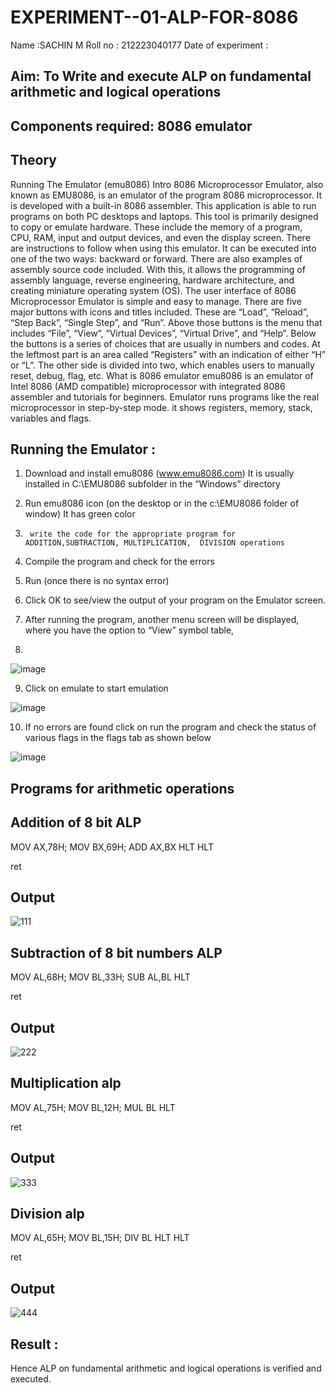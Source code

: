 # EXPERIMENT--01-ALP-FOR-8086
Name :SACHIN M
Roll no : 212223040177
Date of experiment :





## Aim: To Write and execute ALP on fundamental arithmetic and logical operations
## Components required: 8086  emulator 
## Theory 
Running The Emulator (emu8086) Intro 8086 Microprocessor Emulator, also known as EMU8086, is an emulator of the program 8086 microprocessor. It is developed with a built-in 8086 assembler. This application is able to run programs on both PC desktops and laptops. This tool is primarily designed to copy or emulate hardware. These include the memory of a program, CPU, RAM, input and output devices, and even the display screen. There are instructions to follow when using this emulator. It can be executed into one of the two ways: backward or forward. There are also examples of assembly source code included. With this, it allows the programming of assembly language, reverse engineering, hardware architecture, and creating miniature operating system (OS). The user interface of 8086 Microprocessor Emulator is simple and easy to manage. There are five major buttons with icons and titles included. These are “Load”, “Reload”, “Step Back”, “Single Step”, and “Run”. Above those buttons is the menu that includes “File”, “View”, “Virtual Devices”, “Virtual Drive”, and “Help”. Below the buttons is a series of choices that are usually in numbers and codes. At the leftmost part is an area called “Registers” with an indication of either “H” or “L”. The other side is divided into two, which enables users to manually reset, debug, flag, etc. What is 8086 emulator emu8086 is an emulator of Intel 8086 (AMD compatible) microprocessor with integrated 8086 assembler and tutorials for beginners. Emulator runs programs like the real microprocessor in step-by-step mode. it shows registers, memory, stack, variables and flags.


 ## Running the Emulator :
1.	Download and install emu8086 (www.emu8086.com) It is usually installed in C:\EMU8086 subfolder in the “Windows” directory
2.	  Run  emu8086 icon (on the desktop or in the c:\EMU8086 folder of window) It has green color 
 
 
3.		write the code for the appropriate program for ADDITION,SUBTRACTION, MULTIPLICATION,  DIVISION operations 

4.	 Compile the program and check for the errors 
5.	Run (once there is no syntax error) 

6.	Click OK to see/view the output of your program on the Emulator screen. 


7.	After running the program, another menu screen will be displayed, where you have the option to “View” symbol table,
8.	 


![image](https://user-images.githubusercontent.com/36288975/189273263-d65baae9-4b8f-4723-afb3-c0ffa4052b04.png)











9.	Click on emulate to start emulation 








![image](https://user-images.githubusercontent.com/36288975/189273273-9bb36ec1-e2e8-4892-8d35-37707332bfdc.png)








10.	If no errors are found click on run the program and check the status of various flags in the flags tab as shown below 






![image](https://user-images.githubusercontent.com/36288975/189273277-113a2a33-4a40-4ff8-95a5-ecd3a1f504fe.png)







## Programs for arithmetic  operations

## Addition  of 8 bit ALP 

MOV AX,78H;
MOV BX,69H;
ADD AX,BX
HLT
HLT

ret                     

## Output  
 ![111](https://github.com/Sachin-0305/EXPERIMENT--01-ALP-FOR-8086/assets/149985717/0b90502b-77d8-447a-930b-59017b483b14)

## Subtraction   of 8 bit numbers  ALP 
 MOV AL,68H;
MOV BL,33H;
SUB AL,BL
HLT

ret                     
## Output 
![222](https://github.com/Sachin-0305/EXPERIMENT--01-ALP-FOR-8086/assets/149985717/83473ab3-e080-4957-9f7d-c967b4b2177a)

## Multiplication alp 

MOV AL,75H;
MOV BL,12H;
MUL BL
HLT

ret                     

 ## Output  
![333](https://github.com/Sachin-0305/EXPERIMENT--01-ALP-FOR-8086/assets/149985717/a27457eb-c2cd-49d1-8fd8-a357fbd77045)


## Division alp 

MOV AL,65H;
MOV BL,15H;
DIV BL
HLT
HLT

ret                     


## Output  

![444](https://github.com/Sachin-0305/EXPERIMENT--01-ALP-FOR-8086/assets/149985717/fdc53246-8fdc-4df0-8a77-4c4b343e0924)

## Result :
Hence ALP on fundamental arithmetic and logical operations is verified and executed.
 









